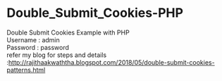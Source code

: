 # Double_Submit_Cookies-PHP
Double Submit Cookies Example with PHP<br>
Username : admin<br>
Password : password<br>
refer my blog for steps and details :http://rajithaakwaththa.blogspot.com/2018/05/double-submit-cookies-patterns.html
